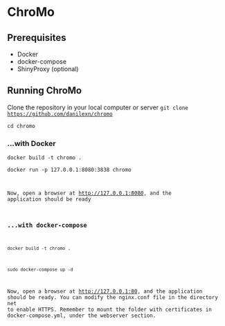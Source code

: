 # ChroMo

## Prerequisites

- Docker
- docker-compose
- ShinyProxy (optional)

## Running ChroMo

Clone the repository in your local computer or server
<code>git clone https://github.com/danilexn/chromo</code>

<code>cd chromo</code>

### ...with Docker

<code>docker build -t chromo .</code>

<code>docker run -p 127.0.0.1:8080:3838 chromo

Now, open a browser at http://127.0.0.1:8080, and the application should be ready

### ...with docker-compose

<code>docker build -t chromo .</code>

<code>sudo docker-compose up -d</code>

Now, open a browser at http://127.0.0.1:80, and the application should be ready.
You can modify the nginx.conf file in the directory net to enable HTTPS.
Remember to mount the folder with certificates in docker-compose.yml, under the webserver section.
